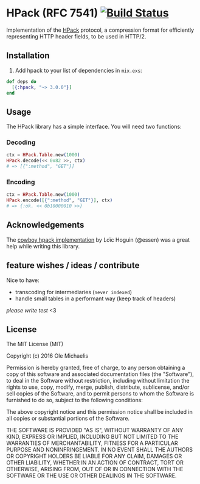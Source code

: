 # HPack (RFC 7541) [![Build Status](https://travis-ci.org/nesQuick/elixir-hpack.svg?branch=master)](https://travis-ci.org/nesQuick/elixir-hpack)

Implementation of the [HPack](https://http2.github.io/http2-spec/compression.html) protocol, a compression format for efficiently representing HTTP header fields, to be used in HTTP/2.

## Installation

1. Add hpack to your list of dependencies in `mix.exs`:

  ```elixir
  def deps do
    [{:hpack, "~> 3.0.0"}]
  end
  ```

## Usage

The HPack library has a simple interface. You will need two functions:

### Decoding

```elixir
ctx = HPack.Table.new(1000)
HPack.decode(<< 0x82 >>, ctx)
# => [{":method", "GET"}]
```

### Encoding

```elixir
ctx = HPack.Table.new(1000)
HPack.encode([{":method", "GET"}], ctx)
# => {:ok. << 0b10000010 >>}
```

## Acknowledgements

The [cowboy hpack implementation](https://github.com/ninenines/cowlib/blob/d0cd6dcb338425a24f85f37ab1ba6d9aeaca89bb/src/cow_hpack.erl#L563) by Loïc Hoguin (@essen) was a great help while writing this library.

## feature wishes / ideas / contribute

Nice to have:

- transcoding for intermediaries (`never indexed`)
- handle small tables in a performant way (keep track of headers)

*please write test* <3

## License

The MIT License (MIT)

Copyright (c) 2016 Ole Michaelis

Permission is hereby granted, free of charge, to any person obtaining a copy
of this software and associated documentation files (the "Software"), to deal
in the Software without restriction, including without limitation the rights
to use, copy, modify, merge, publish, distribute, sublicense, and/or sell
copies of the Software, and to permit persons to whom the Software is
furnished to do so, subject to the following conditions:

The above copyright notice and this permission notice shall be included in all
copies or substantial portions of the Software.

THE SOFTWARE IS PROVIDED "AS IS", WITHOUT WARRANTY OF ANY KIND, EXPRESS OR
IMPLIED, INCLUDING BUT NOT LIMITED TO THE WARRANTIES OF MERCHANTABILITY,
FITNESS FOR A PARTICULAR PURPOSE AND NONINFRINGEMENT. IN NO EVENT SHALL THE
AUTHORS OR COPYRIGHT HOLDERS BE LIABLE FOR ANY CLAIM, DAMAGES OR OTHER
LIABILITY, WHETHER IN AN ACTION OF CONTRACT, TORT OR OTHERWISE, ARISING FROM,
OUT OF OR IN CONNECTION WITH THE SOFTWARE OR THE USE OR OTHER DEALINGS IN THE
SOFTWARE.

